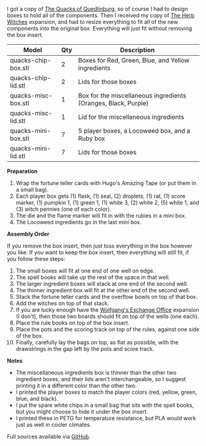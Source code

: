 I got a copy of [The Quacks of Quedlinburg](https://boardgamegeek.com/boardgame/244521/quacks-quedlinburg), so of course I had to design boxes to hold all of the components. Then I received my copy of [The Herb Witches](https://www.boardgamegeek.com/boardgameexpansion/269259/quacks-quedlinburg-herb-witches) expansion, and had to resize everything to fit all of the new components into the original box. Everything will just fit without removing the box insert.

| Model | Qty | Description |
| ----- | --- | ----------- |
| quacks-chip-box.stl | 2 | Boxes for Red, Green, Blue, and Yellow ingredients |
| quacks-chip-lid.stl | 2 | Lids for those boxes |
| quacks-misc-box.stl | 1 | Box for the miscellaneous ingredients (Oranges, Black, Purple) |
| quacks-misc-lid.stl | 1 | Lid for the miscellaneous ingredients |
| quacks-mini-box.stl | 7 | 5 player boxes, a Locoweed box, and a Ruby box |
| quacks-mini-lid.stl | 7 | Lids for those boxes |

**Preparation**

1. Wrap the fortune teller cards with Hugo's Amazing Tape (or put them in a small bag).
1. Each player box gets (1) flask, (1) seal, (2) droplets, (1) rat, (1) score marker, (1) pumpkin 1, (1) green 1, (1) white 3, (2) white 2, (5) white 1, and (3) witch pennies (one of each color).
1. The die and the flame marker will fit in with the rubies in a mini box.
1. The Locoweed ingredients go in the last mini box.

**Assembly Order**

If you remove the box insert, then just toss everything in the box however you like. If you want to keep the box insert, then everything will still fit, if you follow these steps:

1. The small boxes will fit at one end of one well on edge.
1. The spell books will take up the rest of the space in that well. 
1. The larger ingredient boxes will stack at one end of the second well.
1. The thinner ingredient box will fit at the other end of the second well.
1. Stack the fortune teller cards and the overflow bowls on top of that box.
1. Add the witches on top of that stack. 
1. If you are lucky enough have the [Wolfgang's Exchange Office](https://www.boardgamegeek.com/boardgameexpansion/264019/quacks-quedlinburg-wolfgangs-exchange-office) expansion (I don't), then those two boards should fit on top of the wells (one each).
1. Place the rule books on top of the box insert.
1. Place the pots and the scoring track on top of the rules, against one side of the box. 
1. Finally, carefully lay the bags on top, as flat as possible, with the drawstrings in the gap left by the pots and score track.

**Notes**

* The miscellaneous ingredients box is thinner than the other two ingredient boxes, and their lids aren't interchangeable, so I suggest printing it in a different color than the other two.
* I printed the player boxes to match the player colors (red, yellow, green, blue, and black).
* I put the spare white chips in a small bag that sits with the spell books, but you might choose to hide it under the box insert.
* I printed these in PETG for temperature resistance, but PLA would work just as well in cooler climates.

Full sources available via [GitHub](https://github.com/wcraigtrader/game-parts/tree/master/quacks).
